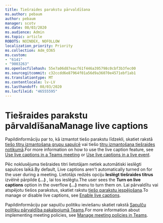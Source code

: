 ```yaml
---
title: Tiešraides parakstu pārvaldīšana
ms.author: pebaum
author: pebaum
manager: scotv
ms.date: 08/03/2020
ms.audience: Admin
ms.topic: article
ROBOTS: NOINDEX, NOFOLLOW
localization_priority: Priority
ms.collection: Adm_O365
ms.custom:
- "6141"
- "9003263"
ms.openlocfilehash: 55e7a06d87eacf61f446a395798c0cbf3b3fec00
ms.sourcegitcommit: c32ccdd6e87964f01a56d9a36070e4571ebf1ab1
ms.translationtype: MT
ms.contentlocale: lv-LV
ms.lasthandoff: 08/03/2020
ms.locfileid: "46555595"
---
```

# <a name="manage-live-captions"></a><span data-ttu-id="5306f-102">Tiešraides parakstu pārvaldīšana</span><span class="sxs-lookup"><span data-stu-id="5306f-102">Manage live captions</span></span>

<span data-ttu-id="5306f-103">Papildinformāciju par to, kā izmantot tiešo parakstu līdzekli, skatiet rakstā [tiešo titru izmantošana grupu sapulcē](https://support.microsoft.com/office/use-live-captions-in-a-teams-meeting-4be2d304-f675-4b57-8347-cbd000a21260) vai tiešo [titru izmantošana tiešraides notikumā](https://support.microsoft.com/office/use-live-captions-in-a-live-event-1d6778d4-6c65-4189-ab13-e2d77beb9e2a).</span><span class="sxs-lookup"><span data-stu-id="5306f-103">For more information on how to use the live caption feature, see [Use live captions in a Teams meeting](https://support.microsoft.com/office/use-live-captions-in-a-teams-meeting-4be2d304-f675-4b57-8347-cbd000a21260) or [Use live captions in a live event](https://support.microsoft.com/office/use-live-captions-in-a-live-event-1d6778d4-6c65-4189-ab13-e2d77beb9e2a).</span></span>  

<span data-ttu-id="5306f-104">Pēc noklusējuma tiešraides titri lietotājam netiek automātiski ieslēgti sapulces laikā.</span><span class="sxs-lookup"><span data-stu-id="5306f-104">By default, Live captions aren't automatically turned on for the user during a meeting.</span></span> <span data-ttu-id="5306f-105">Lietotājs redzēs opciju **Ieslēgt tiešraides titrus** izvēlnē pārpilde **(...)** , lai tos ieslēgtu.</span><span class="sxs-lookup"><span data-stu-id="5306f-105">The user sees the **Turn on live captions** option in the overflow **(...)** menu to turn them on.</span></span> <span data-ttu-id="5306f-106">Lai pārvaldītu vai atspējotu tiešos parakstus, skatiet rakstu [tiešo parakstu iespējošana](https://docs.microsoft.com/microsoftteams/meeting-policies-in-teams#enable-live-captions).</span><span class="sxs-lookup"><span data-stu-id="5306f-106">To manage or disable live captions, see [Enable live captions](https://docs.microsoft.com/microsoftteams/meeting-policies-in-teams#enable-live-captions).</span></span>

<span data-ttu-id="5306f-107">Papildinformāciju par sapulču politiku ieviešanu skatiet rakstā [Sapulču politiku pārvaldība pakalpojumā Teams](https://docs.microsoft.com/microsoftteams/meeting-policies-in-teams).</span><span class="sxs-lookup"><span data-stu-id="5306f-107">For more information about implementing meeting policies, see [Manage meeting policies in Teams](https://docs.microsoft.com/microsoftteams/meeting-policies-in-teams).</span></span>